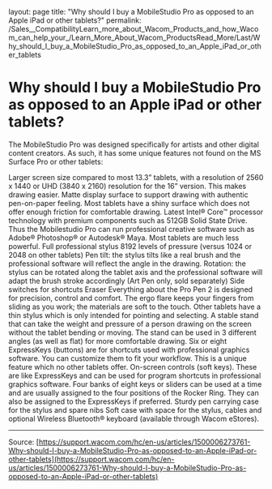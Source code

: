 layout: page
title: "Why should I buy a MobileStudio Pro as opposed to an Apple iPad or other tablets?"
permalink: /Sales__CompatibilityLearn_more_about_Wacom_Products_and_how_Wacom_can_help_your_/Learn_More_About_Wacom_ProductsRead_More/Last/Why_should_I_buy_a_MobileStudio_Pro_as_opposed_to_an_Apple_iPad_or_other_tablets

# Why should I buy a MobileStudio Pro as opposed to an Apple iPad or other tablets?

The MobileStudio Pro was designed specifically for artists and other digital content creators. As such, it has some unique features not found on the MS Surface Pro or other tablets:

Larger screen size compared to most 13.3” tablets, with a resolution of 2560 x 1440 or UHD (3840 x 2160) resolution for the 16” version. This makes drawing easier.
Matte display surface to support drawing with authentic pen-on-paper feeling. Most tablets have a shiny surface which does not offer enough friction for comfortable drawing.
Latest Intel® Core™ processor technology with premium components such as 512GB Solid State Drive. Thus the Mobilestudio Pro can run professional creative software such as Adobe® Photoshop® or Autodesk® Maya. Most tablets are much less powerful.
Full professional stylus 8192 levels of pressure (versus 1024 or 2048 on other tablets)
Pen tilt: the stylus tilts like a real brush and the professional software will reflect the angle in the drawing.
Rotation: the stylus can be rotated along the tablet axis and the professional software will adapt the brush stroke accordingly (Art Pen only, sold separately)
Side switches for shortcuts
Eraser
Everything about the Pro Pen 2 is designed for precision, control and comfort.
The ergo flare keeps your fingers from sliding as you work; the materials are soft to the touch. Other tablets have a thin stylus which is only intended for pointing and selecting.
A stable stand that can take the weight and pressure of a person drawing on the screen without the tablet bending or moving. The stand can be used in 3 different angles (as well as flat) for more comfortable drawing.
Six or eight ExpressKeys (buttons) are for shortcuts used with professional graphics software. You can customize them to fit your workflow. This is a unique feature which no other tablets offer.
On-screen controls (soft keys). These are like ExpressKeys and can be used for program shortcuts in professional graphics software.
Four banks of eight keys or sliders can be used at a time and are usually assigned to the four positions of the Rocker Ring. They can also be assigned to the ExpressKeys if preferred.
Sturdy pen carrying case for the stylus and spare nibs
Soft case with space for the stylus, cables and optional Wireless Bluetooth® keyboard (available through Wacom eStores).

---
Source: [https://support.wacom.com/hc/en-us/articles/1500006273761-Why-should-I-buy-a-MobileStudio-Pro-as-opposed-to-an-Apple-iPad-or-other-tablets](https://support.wacom.com/hc/en-us/articles/1500006273761-Why-should-I-buy-a-MobileStudio-Pro-as-opposed-to-an-Apple-iPad-or-other-tablets)
